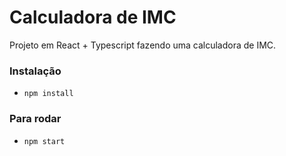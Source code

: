 
# Calculadora de IMC

Projeto em React + Typescript fazendo uma calculadora de IMC.

### Instalação
- `npm install`

### Para rodar
- `npm start`